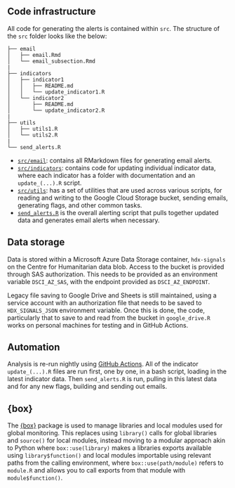 ## Code infrastructure

All code for generating the alerts is contained within `src`. The structure of
the `src` folder looks like the below:

```
├── email
│   ├── email.Rmd
│   └── email_subsection.Rmd
|
├── indicators
│   ├── indicator1
│   │   ├── README.md
│   │   └── update_indicator1.R
│   └── indicator2
│       ├── README.md
│       └── update_indicator2.R
|
├── utils
│   ├── utils1.R
│   └── utils2.R
|
└── send_alerts.R
```

* [`src/email`](/src/email): contains all RMarkdown files for generating email alerts.
* [`src/indicators`](/src/indicators): contains code for updating individual indicator data, where
each indicator has a folder with documentation and an `update_(...).R` script.
* [`src/utils`](/src/utils): has a set of utilities that are used across various scripts, for
reading and writing to the Google Cloud Storage bucket, sending emails, generating flags, and
other common tasks.
* [`send_alerts.R`](/src/ALERTS.md) is the overall alerting script that pulls together updated
data and generates email alerts when necessary.

## Data storage

Data is stored within a Microsoft Azure Data Storage container, `hdx-signals` on
the Centre for Humanitarian data blob. Access
to the bucket is provided through SAS authorization. This needs to be provided
as an environment variable `DSCI_AZ_SAS`, with the endpoint provided as
`DSCI_AZ_ENDPOINT`.

Legacy file saving to Google Drive and Sheets is still maintained, using a
service account with an authorization file that needs to be saved to
`HDX_SIGNALS_JSON` environment variable. Once this is done, the code,
particularly that to save to and read from the bucket in `google_drive.R`
works on personal machines for testing and in GitHub Actions.

## Automation

Analysis is re-run nightly using
[GitHub Actions](.github/workflows/global-monitoring.yaml). All of the indicator
`update_(...).R` files are run first, one by one, in a bash script, loading in
the latest indicator data. Then `send_alerts.R` is run, pulling in this latest
data and for any new flags, building and sending out emails.


## {box}

The [{box}](https://klmr.me/box/) package is used to manage libraries and local
modules used for global monitoring. This replaces using `library()` calls for
global libraries and `source()` for local modules, instead moving to a modular
approach akin to Python where `box::use(library)` makes a libraries exports
available using `library$function()` and local modules importable using relevant
paths from the calling environment, where `box::use(path/module)` refers to
`module.R` and allows you to call exports from that module with `module$function()`.

